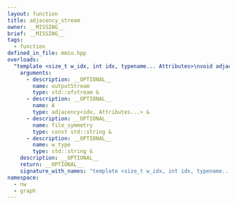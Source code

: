 ```yaml
---
layout: function
title: adjacency_stream
owner: __MISSING__
brief: __MISSING__
tags:
  - function
defined_in_file: mmio.hpp
overloads:
  "template <size_t w_idx, int idx, typename... Attributes>\nvoid adjacency_stream(std::ofstream &, adjacency<idx, Attributes...> &, const std::string &, std::string &)":
    arguments:
      - description: __OPTIONAL__
        name: outputStream
        type: std::ofstream &
      - description: __OPTIONAL__
        name: A
        type: adjacency<idx, Attributes...> &
      - description: __OPTIONAL__
        name: file_symmetry
        type: const std::string &
      - description: __OPTIONAL__
        name: w_type
        type: std::string &
    description: __OPTIONAL__
    return: __OPTIONAL__
    signature_with_names: "template <size_t w_idx, int idx, typename... Attributes>\nvoid adjacency_stream(std::ofstream & outputStream, adjacency<idx, Attributes...> & A, const std::string & file_symmetry, std::string & w_type)"
namespace:
  - nw
  - graph
---
```


